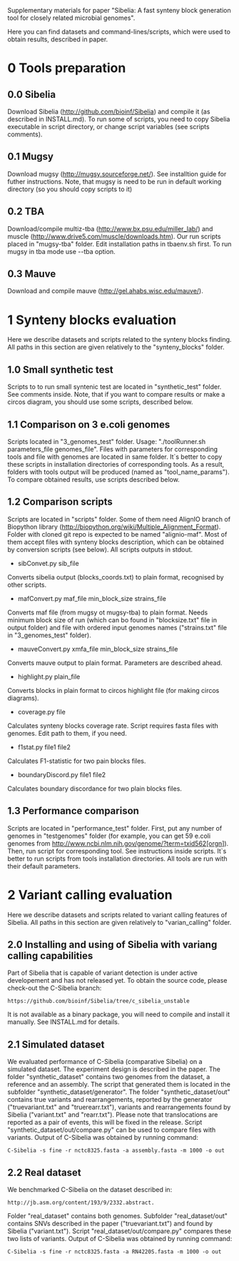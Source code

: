 Supplementary materials for paper "Sibelia: A fast synteny block generation tool for closely related microbial genomes".

Here you can find datasets and command-lines/scripts, which were used to obtain results,
described in paper.

0 Tools preparation
===================

0.0 Sibelia
-----------
Download Sibelia (http://github.com/bioinf/Sibelia) and compile it (as described in INSTALL.md).
To run some of scripts, you need to copy Sibelia executable in script directory, or change 
script variables (see scripts comments).

0.1 Mugsy
---------
Download mugsy (http://mugsy.sourceforge.net/). See installtion guide for futher instructions.
Note, that mugsy is need to be run in default working directory (so you should copy scripts to it)

0.2 TBA
-------
Download/compile multiz-tba (http://www.bx.psu.edu/miller_lab/) and  muscle 
(http://www.drive5.com/muscle/downloads.htm). Our run scripts placed in "mugsy-tba" folder.
Edit installation paths in tbaenv.sh first. To run mugsy in tba mode use --tba option.

0.3 Mauve
---------
Download and compile mauve (http://gel.ahabs.wisc.edu/mauve/).

1 Synteny blocks evaluation
===========================
Here we describe datasets and scripts related to the synteny blocks finding.
All paths in this section are given relatively to the "synteny_blocks" folder.

1.0 Small synthetic test
------------------------

Scripts to to run small syntenic test are located in "synthetic_test" folder. See comments inside.
Note, that if you want to compare results or make a circos diagram, you should use some scripts, 
described below.


1.1 Comparison on 3 e.coli genomes
----------------------------------

Scripts located in "3_genomes_test" folder. Usage: "./toolRunner.sh parameters_file genomes_file". 
Files with parameters for corresponding tools and file with genomes are located in same folder.
It`s better to copy these scripts in installation directories of corresponding tools. As a result,
folders with tools output will be produced (named as "tool_name_params"). To compare obtained results,
use scripts described below.

1.2 Comparison scripts
----------------------

Scripts are located in "scripts" folder. Some of them need AlignIO branch of Biopython library
(http://biopython.org/wiki/Multiple_Alignment_Format). Folder with cloned git repo is expected to be
named "alignio-maf". Most of them accept files with synteny blocks description, which can be obtained
by conversion scripts (see below). All scripts outputs in stdout.

* sibConvet.py sib_file

Converts sibelia output (blocks_coords.txt) to plain format, recognised by other scripts.

* mafConvert.py maf_file min_block_size strains_file

Converts maf file (from mugsy ot mugsy-tba) to plain format. Needs minimum block size of run
(which can bo found in "blocksize.txt" file in output folder) and file with ordered input genomes names
("strains.txt" file in "3_genomes_test" folder).

* mauveConvert.py xmfa_file min_block_size strains_file

Converts mauve output to plain format. Parameters are described ahead.

* highlight.py plain_file

Converts blocks in plain format to circos highlight file (for making circos diagrams).

* coverage.py file

Calculates synteny blocks coverage rate. Script requires fasta files with genomes. Edit path to them,
if you need.

* f1stat.py file1 file2

Calculates F1-statistic for two pain blocks files.

* boundaryDiscord.py file1 file2

Calculates boundary discordance for two plain blocks files.

1.3 Performance comparison
--------------------------

Scripts are located in "performance_test" folder. First, put any number of genomes in "testgenomes" folder
(for example, you can get 59 e.coli genomes from http://www.ncbi.nlm.nih.gov/genome/?term=txid562[orgn]).
Then, run script for corresponding tool. See instructions inside scripts. It`s better to run scripts
from tools installation directories. All tools are run with their default parameters.

2 Variant calling evaluation
=============================

Here we describe datasets and scripts related to variant calling features of 
Sibelia. All paths in this section are given relatively to "varian_calling"
folder.

2.0 Installing and using of Sibelia with variang calling capabilities
--------------------------------------------------------------------

Part of Sibelia that is capable of variant detection is under active 
developement and has not released yet. To obtain the source code, please
check-out the C-Sibelia branch: 

	https://github.com/bioinf/Sibelia/tree/c_sibelia_unstable

It is not available as a binary package, you will need to compile and install
it manually. See INSTALL.md for details.

2.1 Simulated dataset
---------------------

We evaluated performance of C-Sibelia (comparative Sibelia) on a simulated
dataset. The experiment design is described in the paper. The folder
"synthetic_dataset" contains two genomes from the dataset, a reference and an
assembly. The script that generated them is located in the subfolder
"synthetic_dataset/generator". The folder "synthetic_dataset/out" contains true
variants and rearrangements, reported by the generator ("truevariant.txt" and 
"truerearr.txt"), variants and rearrangements found by Sibelia ("variant.txt"
and "rearr.txt"). Please note that translocations are reported as a pair of
events, this will be fixed in the release. 
Script  "synthetic_dataset/out/compare.py" can be used to compare files with
variants. Output of C-Sibelia was obtained by running command:

	C-Sibelia -s fine -r nctc8325.fasta -a assembly.fasta -m 1000 -o out

2.2 Real dataset
----------------

We benchmarked C-Sibelia on the dataset described in:

	http://jb.asm.org/content/193/9/2332.abstract.

Folder "real_dataset" contains both genomes. Subfolder "real_dataset/out"
contains SNVs described in the paper ("truevariant.txt") and found by Sibelia
("variant.txt"). Script "real_dataset/out/compare.py" compares these two lists
of variants. Output of C-Sibelia was obtained by running command:

	C-Sibelia -s fine -r nctc8325.fasta -a RN4220S.fasta -m 1000 -o out